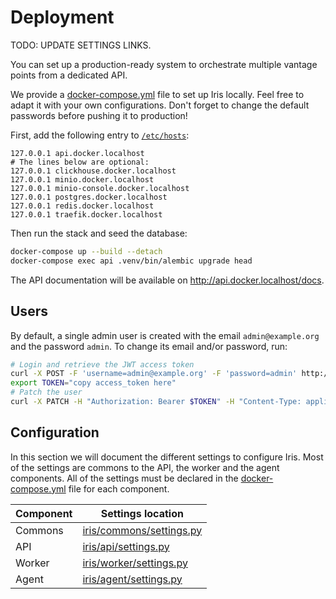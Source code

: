 # Deployment

TODO: UPDATE SETTINGS LINKS.

You can set up a production-ready system to orchestrate multiple vantage points from a dedicated API.

We provide a [docker-compose.yml](docker-compose.yml) file to set up Iris locally.
Feel free to adapt it with your own configurations.
Don't forget to change the default passwords before pushing it to production!

First, add the following entry to [`/etc/hosts`](file:///etc/hosts):
```
127.0.0.1 api.docker.localhost
# The lines below are optional:
127.0.0.1 clickhouse.docker.localhost
127.0.0.1 minio.docker.localhost
127.0.0.1 minio-console.docker.localhost
127.0.0.1 postgres.docker.localhost
127.0.0.1 redis.docker.localhost
127.0.0.1 traefik.docker.localhost
```

Then run the stack and seed the database:
```bash
docker-compose up --build --detach
docker-compose exec api .venv/bin/alembic upgrade head
```

The API documentation will be available on http://api.docker.localhost/docs.

## Users

By default, a single admin user is created with the email `admin@example.org` and the password `admin`.
To change its email and/or password, run:
```bash
# Login and retrieve the JWT access token
curl -X POST -F 'username=admin@example.org' -F 'password=admin' http://api.docker.localhost/auth/jwt/login
export TOKEN="copy access_token here"
# Patch the user
curl -X PATCH -H "Authorization: Bearer $TOKEN" -H "Content-Type: application/json" -d '{"email": "new@example.org", "password": "newpassword"}' http://api.docker.localhost/users/me
```

## Configuration

In this section we will document the different settings to configure Iris.
Most of the settings are commons to the API, the worker and the agent components.
All of the settings must be declared in the [docker-compose.yml](docker-compose.yml) file for each component.

| Component    | Settings location                                |
|--------------|--------------------------------------------------|
| Commons  | [iris/commons/settings.py](iris/commons/settings.py) |
| API      | [iris/api/settings.py](iris/api/settings.py)         |
| Worker   | [iris/worker/settings.py](iris/worker/settings.py)   |
| Agent    | [iris/agent/settings.py](iris/agent/settings.py)     |
